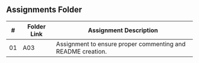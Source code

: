 ##  Assignments Folder

|   #   | Folder Link | Assignment Description |
| :---: | ----------- | ---------------------- |
|  01   |  A03        | Assignment to ensure proper commenting and README creation.|
